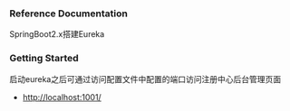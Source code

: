

### Reference Documentation
SpringBoot2.x搭建Eureka

### Getting Started
启动eureka之后可通过访问配置文件中配置的端口访问注册中心后台管理页面
* [http://localhost:1001/](http://localhost:1001/)


